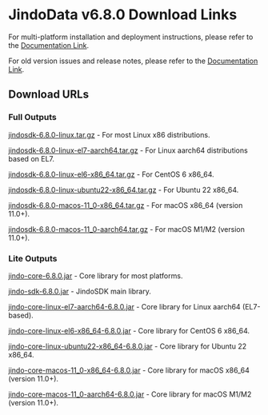 # JindoData v6.8.0 Download Links

For multi-platform installation and deployment instructions, please refer to the [Documentation Link](jindosdk_deployment_multi_platform.md).

For old version issues and release notes, please refer to the [Documentation Link](../releases.md).

## Download URLs

### Full Outputs

[jindosdk-6.8.0-linux.tar.gz](https://jindodata-binary.oss-cn-shanghai.aliyuncs.com/release/6.8.0/jindosdk-6.8.0-linux.tar.gz) - For most Linux x86 distributions.

[jindosdk-6.8.0-linux-el7-aarch64.tar.gz](https://jindodata-binary.oss-cn-shanghai.aliyuncs.com/release/6.8.0/jindosdk-6.8.0-linux-el7-aarch64.tar.gz) - For Linux aarch64 distributions based on EL7.

[jindosdk-6.8.0-linux-el6-x86_64.tar.gz](https://jindodata-binary.oss-cn-shanghai.aliyuncs.com/release/6.8.0/jindosdk-6.8.0-linux-el6-x86_64.tar.gz) - For CentOS 6 x86_64.

[jindosdk-6.8.0-linux-ubuntu22-x86_64.tar.gz](https://jindodata-binary.oss-cn-shanghai.aliyuncs.com/release/6.8.0/jindosdk-6.8.0-linux-ubuntu22-x86_64.tar.gz) - For Ubuntu 22 x86_64.

[jindosdk-6.8.0-macos-11_0-x86_64.tar.gz](https://jindodata-binary.oss-cn-shanghai.aliyuncs.com/release/6.8.0/jindosdk-6.8.0-macos-11_0-x86_64.tar.gz) - For macOS x86_64 (version 11.0+).

[jindosdk-6.8.0-macos-11_0-aarch64.tar.gz](https://jindodata-binary.oss-cn-shanghai.aliyuncs.com/release/6.8.0/jindosdk-6.8.0-macos-11_0-aarch64.tar.gz) - For macOS M1/M2 (version 11.0+).

### Lite Outputs

[jindo-core-6.8.0.jar](https://jindodata-binary.oss-cn-shanghai.aliyuncs.com/mvn-repo/com/aliyun/jindodata/jindo-core/6.8.0/jindo-core-6.8.0.jar) - Core library for most platforms.

[jindo-sdk-6.8.0.jar](https://jindodata-binary.oss-cn-shanghai.aliyuncs.com/mvn-repo/com/aliyun/jindodata/jindo-sdk/6.8.0/jindo-sdk-6.8.0.jar) - JindoSDK main library.

[jindo-core-linux-el7-aarch64-6.8.0.jar](https://jindodata-binary.oss-cn-shanghai.aliyuncs.com/mvn-repo/com/aliyun/jindodata/jindo-core-linux-el7-aarch64/6.8.0/jindo-core-linux-el7-aarch64-6.8.0.jar) - Core library for Linux aarch64 (EL7-based).

[jindo-core-linux-el6-x86_64-6.8.0.jar](https://jindodata-binary.oss-cn-shanghai.aliyuncs.com/mvn-repo/com/aliyun/jindodata/jindo-core-linux-el6-x86_64/6.8.0/jindo-core-linux-el6-x86_64-6.8.0.jar) - Core library for CentOS 6 x86_64.

[jindo-core-linux-ubuntu22-x86_64-6.8.0.jar](https://jindodata-binary.oss-cn-shanghai.aliyuncs.com/mvn-repo/com/aliyun/jindodata/jindo-core-linux-ubuntu22-x86_64/6.8.0/jindo-core-linux-ubuntu22-x86_64-6.8.0.jar) - Core library for Ubuntu 22 x86_64.

[jindo-core-macos-11_0-x86_64-6.8.0.jar](https://jindodata-binary.oss-cn-shanghai.aliyuncs.com/mvn-repo/com/aliyun/jindodata/jindo-core-macos-11_0-x86_64/6.8.0/jindo-core-macos-11_0-x86_64-6.8.0.jar) - Core library for macOS x86_64 (version 11.0+).

[jindo-core-macos-11_0-aarch64-6.8.0.jar](https://jindodata-binary.oss-cn-shanghai.aliyuncs.com/mvn-repo/com/aliyun/jindodata/jindo-core-macos-11_0-aarch64/6.8.0/jindo-core-macos-11_0-aarch64-6.8.0.jar) - Core library for macOS M1/M2 (version 11.0+).